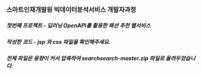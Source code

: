 ### 스마트인재개발원 빅데이터분석서비스 개발자과정
##### 첫번째 프로젝트 - 딥러닝 OpenAPI를 활용한 패션 추천 웹서비스
##### 작성한 코드 - jsp 와 css 파일을 확인해주세요.
##### 전체 파일은 용량이 커서 압축하여 searchsearch-master.zip 파일로 올려두었습니다.
